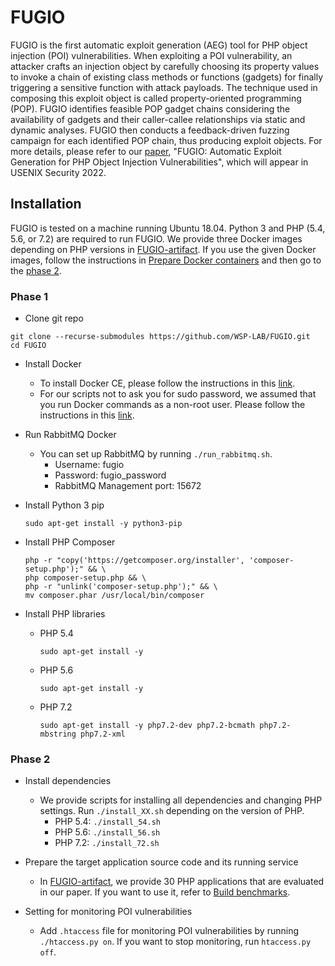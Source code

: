 # FUGIO

FUGIO is the first automatic exploit generation (AEG) tool for PHP object injection (POI) vulnerabilities. 
When exploiting a POI vulnerability, an attacker crafts an injection object by carefully choosing 
its property values to invoke a chain of existing class methods or functions (gadgets) for finally triggering 
a sensitive function with attack payloads. The technique used in composing this exploit object is 
called property-oriented programming (POP).
FUGIO identifies feasible POP gadget chains considering the availability of gadgets and 
their caller-callee relationships via static and dynamic analyses.
FUGIO then conducts a feedback-driven fuzzing campaign for each identified POP chain, thus producing exploit objects.
For more details, please refer to our [paper](https://www.usenix.org/conference/usenixsecurity22/presentation/park-sunnyeo),
"FUGIO: Automatic Exploit Generation for PHP Object Injection Vulnerabilities", which will appear in USENIX Security 2022.

## Installation
FUGIO is tested on a machine running Ubuntu 18.04. Python 3 and PHP (5.4, 5.6, or 7.2) are required to run FUGIO.
We provide three Docker images depending on PHP versions in [FUGIO-artifact](https://github.com/WSP-LAB/FUGIO-artifact).
If you use the given Docker images, follow the instructions in [Prepare Docker containers](https://github.com/WSP-LAB/FUGIO-artifact#prepare-docker-containers)
and then go to the [phase 2]().

### Phase 1
* Clone git repo
```
git clone --recurse-submodules https://github.com/WSP-LAB/FUGIO.git
cd FUGIO
```

* Install Docker
  - To install Docker CE, please follow the instructions in this 
  [link](https://docs.docker.com/install/linux/docker-ce/ubuntu/).
  - For our scripts not to ask you for sudo password, we assumed that
    you run Docker commands as a non-root user. Please follow the instructions in
    this [link](https://docs.docker.com/install/linux/linux-postinstall/).
  
* Run RabbitMQ Docker
  - You can set up RabbitMQ by running `./run_rabbitmq.sh`.
    - Username: fugio
    - Password: fugio_password
    - RabbitMQ Management port: 15672

* Install Python 3 pip
  ```
  sudo apt-get install -y python3-pip
  ```

* Install PHP Composer
  ```
  php -r "copy('https://getcomposer.org/installer', 'composer-setup.php');" && \
  php composer-setup.php && \
  php -r "unlink('composer-setup.php');" && \
  mv composer.phar /usr/local/bin/composer
  ```

* Install PHP libraries
  - PHP 5.4
    ```
    sudo apt-get install -y 
    ```
  - PHP 5.6
    ```
    sudo apt-get install -y 
    ```
  - PHP 7.2
    ```
    sudo apt-get install -y php7.2-dev php7.2-bcmath php7.2-mbstring php7.2-xml
    ```

### Phase 2
* Install dependencies
  - We provide scripts for installing all dependencies and changing PHP settings.
  Run `./install_XX.sh` depending on the version of PHP.
    - PHP 5.4: `./install_54.sh`
    - PHP 5.6: `./install_56.sh`
    - PHP 7.2: `./install_72.sh`

* Prepare the target application source code and its running service
  - In [FUGIO-artifact](https://github.com/WSP-LAB/FUGIO-artifact), we provide 30 PHP applications
  that are evaluated in our paper. If you want to use it, refer to 
  [Build benchmarks](https://github.com/WSP-LAB/FUGIO-artifact#2-build-benchmarks).

* Setting for monitoring POI vulnerabilities
  - Add `.htaccess` file for monitoring POI vulnerabilities by running `./htaccess.py on`.
  If you want to stop monitoring, run `htaccess.py off`.


